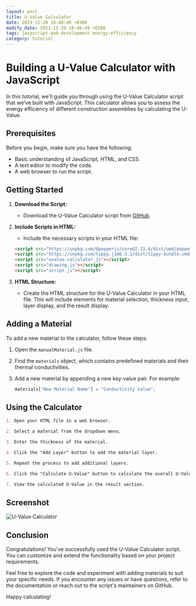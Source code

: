 ```yaml
---
layout: post
title: U-Value Calculator
date: 2023-12-20 18:48:49 +0300
modify_date: 2023-12-29 18:48:49 +0300
tags: javascript web-development energy-efficiency
category: tutorial
---
```


# Building a U-Value Calculator with JavaScript

In this tutorial, we'll guide you through using the U-Value Calculator script that we've built with JavaScript. This calculator allows you to assess the energy efficiency of different construction assemblies by calculating the U-Value.

## Prerequisites

Before you begin, make sure you have the following:

- Basic understanding of JavaScript, HTML, and CSS.
- A text editor to modify the code.
- A web browser to run the script.

## Getting Started

1. **Download the Script:**
    - Download the U-Value Calculator script from [GitHub](https://github.com/sabdelaal/u-value_calculator).

2. **Include Scripts in HTML:**
    - Include the necessary scripts in your HTML file:
     ```html
     <script src="https://unpkg.com/@popperjs/core@2.11.6/dist/umd/popper.min.js"></script>
     <script src="https://unpkg.com/tippy.js@6.3.1/dist/tippy-bundle.umd.min.js"></script>
     <script src="uvalue-calculator.js"></script>
     <script src="drawing.js"></script>
     <script src="script.js"></script>
     ```

3. **HTML Structure:**
    - Create the HTML structure for the U-Value Calculator in your HTML file. This will include elements for material selection, thickness input, layer display, and the result display.

## Adding a Material

To add a new material to the calculator, follow these steps:

1. Open the `manualMaterial.js` file.

2. Find the `materials` object, which contains predefined materials and their thermal conductivities.

3. Add a new material by appending a new key-value pair. For example:
   ```javascript
   materials["New Material Name"] = "Conductivity Value";
    ```
## Using the Calculator

```markdown
1. Open your HTML file in a web browser.

2. Select a material from the dropdown menu.

3. Enter the thickness of the material.

4. Click the "Add Layer" button to add the material layer.

5. Repeat the process to add additional layers.

6. Click the "Calculate U-Value" button to calculate the overall U-Value.

7. View the calculated U-Value in the result section.
```

## Screenshot

![U-Value Calculator](/assets/u-value/overview.png)

## Conclusion

Congratulations! You've successfully used the U-Value Calculator script. You can customize and extend the functionality based on your project requirements.

Feel free to explore the code and experiment with adding materials to suit your specific needs. If you encounter any issues or have questions, refer to the documentation or reach out to the script's maintainers on GitHub.

Happy calculating!
